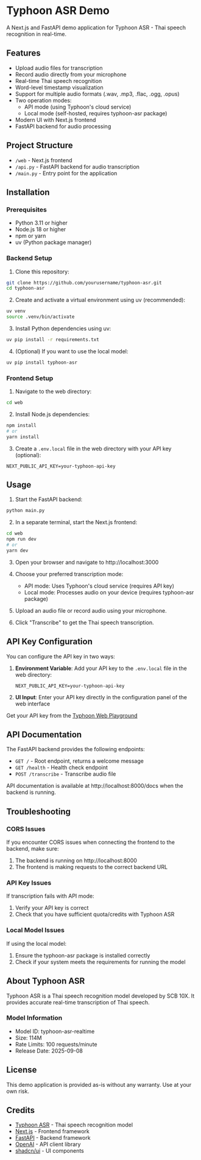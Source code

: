 # Typhoon ASR Demo

A Next.js and FastAPI demo application for Typhoon ASR - Thai speech recognition in real-time.

## Features

- Upload audio files for transcription
- Record audio directly from your microphone
- Real-time Thai speech recognition
- Word-level timestamp visualization
- Support for multiple audio formats (.wav, .mp3, .flac, .ogg, .opus)
- Two operation modes:
  - API mode (using Typhoon's cloud service)
  - Local mode (self-hosted, requires typhoon-asr package)
- Modern UI with Next.js frontend
- FastAPI backend for audio processing

## Project Structure

- `/web` - Next.js frontend
- `/api.py` - FastAPI backend for audio transcription
- `/main.py` - Entry point for the application

## Installation

### Prerequisites

- Python 3.11 or higher
- Node.js 18 or higher
- npm or yarn
- uv (Python package manager)

### Backend Setup

1. Clone this repository:
```bash
git clone https://github.com/yourusername/typhoon-asr.git
cd typhoon-asr
```

2. Create and activate a virtual environment using uv (recommended):
```bash
uv venv
source .venv/bin/activate
```

3. Install Python dependencies using uv:
```bash
uv pip install -r requirements.txt
```

4. (Optional) If you want to use the local model:
```bash
uv pip install typhoon-asr
```

### Frontend Setup

1. Navigate to the web directory:
```bash
cd web
```

2. Install Node.js dependencies:
```bash
npm install
# or
yarn install
```

3. Create a `.env.local` file in the web directory with your API key (optional):
```
NEXT_PUBLIC_API_KEY=your-typhoon-api-key
```

## Usage

1. Start the FastAPI backend:
```bash
python main.py
```

2. In a separate terminal, start the Next.js frontend:
```bash
cd web
npm run dev
# or
yarn dev
```

3. Open your browser and navigate to http://localhost:3000

4. Choose your preferred transcription mode:
   - API mode: Uses Typhoon's cloud service (requires API key)
   - Local mode: Processes audio on your device (requires typhoon-asr package)

5. Upload an audio file or record audio using your microphone.

6. Click "Transcribe" to get the Thai speech transcription.

## API Key Configuration

You can configure the API key in two ways:

1. **Environment Variable**: Add your API key to the `.env.local` file in the web directory:
   ```
   NEXT_PUBLIC_API_KEY=your-typhoon-api-key
   ```

2. **UI Input**: Enter your API key directly in the configuration panel of the web interface

Get your API key from the [Typhoon Web Playground](https://opentyphoon.ai/)

## API Documentation

The FastAPI backend provides the following endpoints:

- `GET /` - Root endpoint, returns a welcome message
- `GET /health` - Health check endpoint
- `POST /transcribe` - Transcribe audio file

API documentation is available at http://localhost:8000/docs when the backend is running.

## Troubleshooting

### CORS Issues

If you encounter CORS issues when connecting the frontend to the backend, make sure:

1. The backend is running on http://localhost:8000
2. The frontend is making requests to the correct backend URL

### API Key Issues

If transcription fails with API mode:

1. Verify your API key is correct
2. Check that you have sufficient quota/credits with Typhoon ASR

### Local Model Issues

If using the local model:

1. Ensure the typhoon-asr package is installed correctly
2. Check if your system meets the requirements for running the model

## About Typhoon ASR

Typhoon ASR is a Thai speech recognition model developed by SCB 10X. It provides accurate real-time transcription of Thai speech.

### Model Information

- Model ID: typhoon-asr-realtime
- Size: 114M
- Rate Limits: 100 requests/minute
- Release Date: 2025-09-08

## License

This demo application is provided as-is without any warranty. Use at your own risk.

## Credits

- [Typhoon ASR](https://opentyphoon.ai/) - Thai speech recognition model
- [Next.js](https://nextjs.org/) - Frontend framework
- [FastAPI](https://fastapi.tiangolo.com/) - Backend framework
- [OpenAI](https://openai.com/) - API client library
- [shadcn/ui](https://ui.shadcn.com/) - UI components
